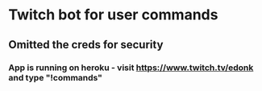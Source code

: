 # Twitch bot for user commands

## Omitted the creds for security

### App is running on heroku - visit https://www.twitch.tv/edonk and type "!commands"
